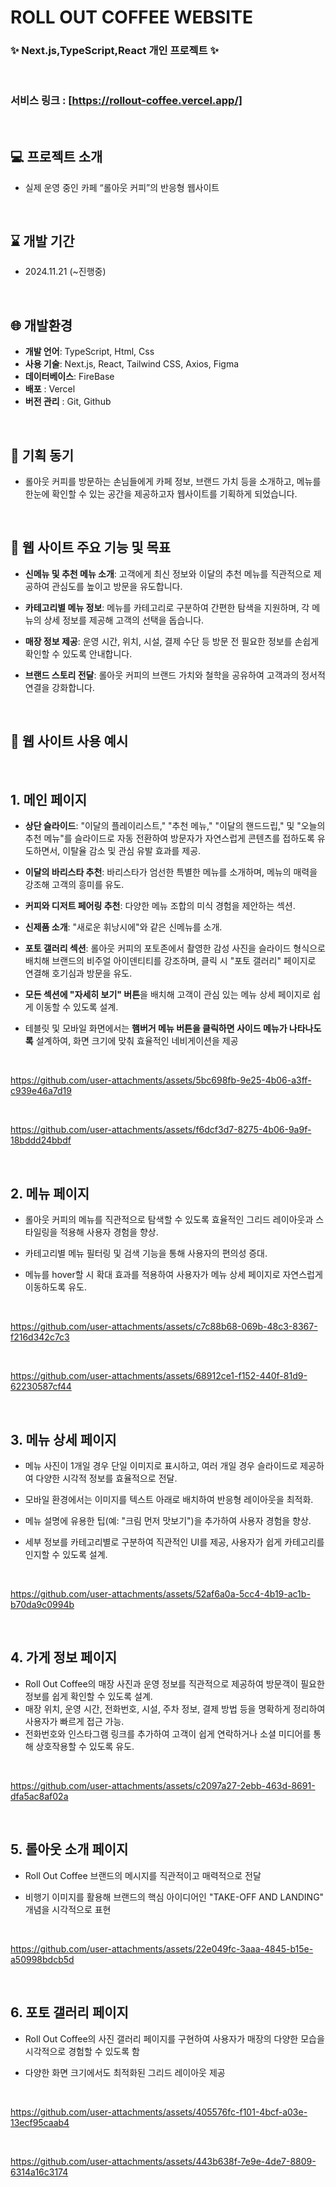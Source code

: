 # **ROLL OUT COFFEE WEBSITE**
### :sparkles: Next.js,TypeScript,React 개인 프로젝트 :sparkles:

<br>

### 서비스 링크 : [https://rollout-coffee.vercel.app/]

<br>

## 💻 프로젝트 소개

- 실제 운영 중인 카페 “롤아웃 커피”의 반응형 웹사이트 

<br>

## ⌛ 개발 기간

- 2024.11.21 (~진행중)


<br>

## :globe_with_meridians: 개발환경

- **개발 언어**: TypeScript, Html, Css
- **사용 기술**: Next.js, React, Tailwind CSS, Axios, Figma
- **데이터베이스**: FireBase
- **배포** : Vercel
- **버전 관리** : Git, Github

<br>

## 📌 기획 동기 
- 롤아웃 커피를 방문하는 손님들에게 카페 정보, 브랜드 가치 등을 소개하고, 메뉴를 한눈에 확인할 수 있는 공간을 제공하고자 웹사이트를 기획하게 되었습니다.

<br>

## 📌 웹 사이트 주요 기능 및 목표

- **신메뉴 및 추천 메뉴 소개**: 고객에게 최신 정보와 이달의 추천 메뉴를 직관적으로 제공하여 관심도를 높이고 방문을 유도합니다.

- **카테고리별 메뉴 정보**: 메뉴를 카테고리로 구분하여 간편한 탐색을 지원하며, 각 메뉴의 상세 정보를 제공해 고객의 선택을 돕습니다.

- **매장 정보 제공**: 운영 시간, 위치, 시설, 결제 수단 등 방문 전 필요한 정보를 손쉽게 확인할 수 있도록 안내합니다.

- **브랜드 스토리 전달**: 롤아웃 커피의 브랜드 가치와 철학을 공유하여 고객과의 정서적 연결을 강화합니다.

<br>
 
## 📌 웹 사이트 사용 예시

<br>

## 1. 메인 페이지

- **상단 슬라이드**: "이달의 플레이리스트," "추천 메뉴," "이달의 핸드드립," 및 "오늘의 추천 메뉴"를 슬라이드로 자동 전환하여 방문자가 자연스럽게 콘텐츠를 접하도록 유도하면서, 이탈율 감소 및 관심 유발 효과를 제공.

- **이달의 바리스타 추천**: 바리스타가 엄선한 특별한 메뉴를 소개하며, 메뉴의 매력을 강조해 고객의 흥미를 유도.

- **커피와 디저트 페어링 추천**: 다양한 메뉴 조합의 미식 경험을 제안하는 섹션.

- **신제품 소개**: "새로운 휘낭시에"와 같은 신메뉴를 소개.

- **포토 갤러리 섹션**: 롤아웃 커피의 포토존에서 촬영한 감성 사진을 슬라이드 형식으로 배치해 브랜드의 비주얼 아이덴티티를 강조하며, 클릭 시 "포토 갤러리" 페이지로 연결해 호기심과 방문을 유도.

- **모든 섹션에 "자세히 보기" 버튼**을 배치해 고객이 관심 있는 메뉴 상세 페이지로 쉽게 이동할 수 있도록 설계.

- 테블릿 및 모바일 화면에서는 **햄버거 메뉴 버튼을 클릭하면 사이드 메뉴가 나타나도록** 설계하여, 화면 크기에 맞춰 효율적인 네비게이션을 제공
  
<br>

https://github.com/user-attachments/assets/5bc698fb-9e25-4b06-a3ff-c939e46a7d19

<br>

https://github.com/user-attachments/assets/f6dcf3d7-8275-4b06-9a9f-18bddd24bbdf

<br>

## 2. 메뉴 페이지 

- 롤아웃 커피의 메뉴를 직관적으로 탐색할 수 있도록 효율적인 그리드 레이아웃과 스타일링을 적용해 사용자 경험을 향상.

- 카테고리별 메뉴 필터링 및 검색 기능을 통해 사용자의 편의성 증대.

- 메뉴를 hover할 시 확대 효과를 적용하여 사용자가 메뉴 상세 페이지로 자연스럽게 이동하도록 유도.

<br>

https://github.com/user-attachments/assets/c7c88b68-069b-48c3-8367-f216d342c7c3

<br>

https://github.com/user-attachments/assets/68912ce1-f152-440f-81d9-62230587cf44

<br>

## 3. 메뉴 상세 페이지 

- 메뉴 사진이 1개일 경우 단일 이미지로 표시하고, 여러 개일 경우 슬라이드로 제공하여 다양한 시각적 정보를 효율적으로 전달.

- 모바일 환경에서는 이미지를 텍스트 아래로 배치하여 반응형 레이아웃을 최적화.

- 메뉴 설명에 유용한 팁(예: "크림 먼저 맛보기")을 추가하여 사용자 경험을 향상.

- 세부 정보를 카테고리별로 구분하여 직관적인 UI를 제공, 사용자가 쉽게 카테고리를 인지할 수 있도록 설계.

<br>


https://github.com/user-attachments/assets/52af6a0a-5cc4-4b19-ac1b-b70da9c0994b


<br>

## 4. 가게 정보 페이지

- Roll Out Coffee의 매장 사진과 운영 정보를 직관적으로 제공하여 방문객이 필요한 정보를 쉽게 확인할 수 있도록 설계.
- 매장 위치, 운영 시간, 전화번호, 시설, 주차 정보, 결제 방법 등을 명확하게 정리하여 사용자가 빠르게 접근 가능.
- 전화번호와 인스타그램 링크를 추가하여 고객이 쉽게 연락하거나 소셜 미디어를 통해 상호작용할 수 있도록 유도.

<br>

https://github.com/user-attachments/assets/c2097a27-2ebb-463d-8691-dfa5ac8af02a


<br>

## 5. 롤아웃 소개 페이지

- Roll Out Coffee 브랜드의 메시지를 직관적이고 매력적으로 전달

- 비행기 이미지를 활용해 브랜드의 핵심 아이디어인 "TAKE-OFF AND LANDING" 개념을 시각적으로 표현

<br>
 

https://github.com/user-attachments/assets/22e049fc-3aaa-4845-b15e-a50998bdcb5d


<br>

## 6. 포토 갤러리 페이지

- Roll Out Coffee의 사진 갤러리 페이지를 구현하여 사용자가 매장의 다양한 모습을 시각적으로 경험할 수 있도록 함

- 다양한 화면 크기에서도 최적화된 그리드 레이아웃 제공

<br>
 
https://github.com/user-attachments/assets/405576fc-f101-4bcf-a03e-13ecf95caab4

<br>

https://github.com/user-attachments/assets/443b638f-7e9e-4de7-8809-6314a16c3174

<br>

